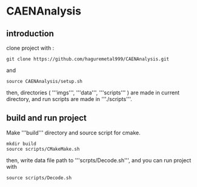 # CAENAnalysis

## introduction
clone project with :
```
git clone https://github.com/haguremetal999/CAENAnalysis.git
```
and 
```
source CAENAnalysis/setup.sh
```
then, directories ( '''imgs''', '''data''', '''scripts''' ) are made in current directory, and run scripts are made in '''./scripts'''.

## build and run project
Make '''build''' directory and source script for cmake.
```
mkdir build
source scripts/CMakeMake.sh
```
then, write data file path to '''scrpts/Decode.sh''', and you can run project with 
```
source scripts/Decode.sh
```
